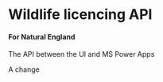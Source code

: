 # Wildlife licencing API

#### For Natural England

The API between the UI and MS Power Apps

A change
